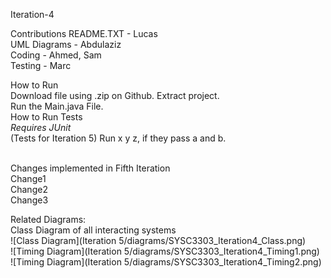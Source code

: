 Iteration-4

Contributions
README.TXT - Lucas <br/>
UML Diagrams - Abdulaziz <br/>
Coding - Ahmed, Sam <br/>
Testing - Marc <br/>

How to Run <br/>
Download file using .zip on Github. Extract project. <br/>
Run the Main.java File.
<br/>
How to Run Tests <br/>
*Requires JUnit* <br/>
(Tests for Iteration 5) Run x y z, if they pass a and b.

<br/>
Changes implemented in Fifth Iteration <br/>
Change1 <br/>
Change2 <br/>
Change3 <br/>


Related Diagrams: <br/>
Class Diagram of all interacting systems <br/>
![Class Diagram](Iteration 5/diagrams/SYSC3303_Iteration4_Class.png) <br/> 
![Timing Diagram](Iteration 5/diagrams/SYSC3303_Iteration4_Timing1.png) <br/>
![Timing Diagram](Iteration 5/diagrams/SYSC3303_Iteration4_Timing2.png) <br/>
